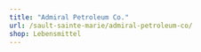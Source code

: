 ```yaml
---
title: "Admiral Petroleum Co."
url: /sault-sainte-marie/admiral-petroleum-co/
shop: Lebensmittel
---
```

